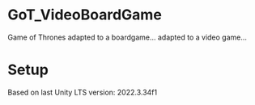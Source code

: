 # GoT_VideoBoardGame
Game of Thrones adapted to a boardgame... adapted to a video game...

# Setup
Based on last Unity LTS version: 2022.3.34f1


